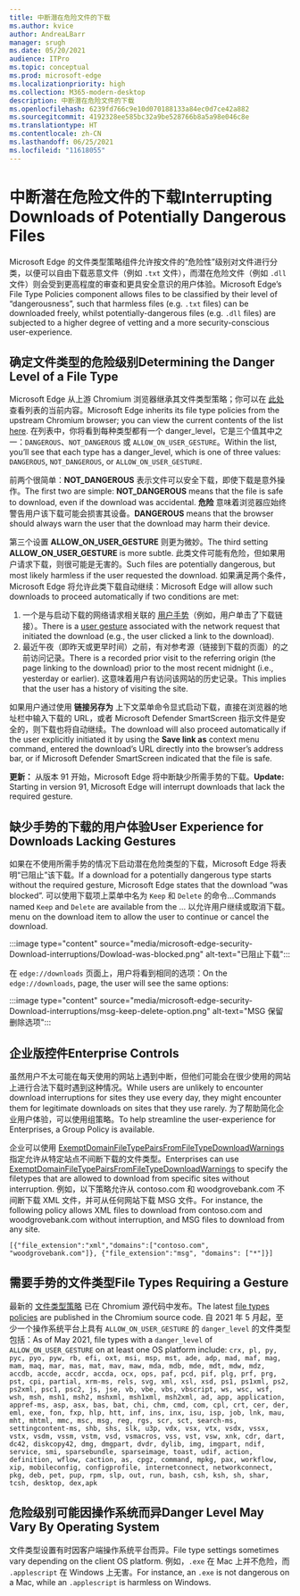 ```yaml
---
title: 中断潜在危险文件的下载
ms.author: kvice
author: AndreaLBarr
manager: srugh
ms.date: 05/20/2021
audience: ITPro
ms.topic: conceptual
ms.prod: microsoft-edge
ms.localizationpriority: high
ms.collection: M365-modern-desktop
description: 中断潜在危险文件的下载
ms.openlocfilehash: 6239fd766c9e10d070188133a84ec0d7ce42a882
ms.sourcegitcommit: 4192328ee585bc32a9be528766b8a5a98e046c8e
ms.translationtype: HT
ms.contentlocale: zh-CN
ms.lasthandoff: 06/25/2021
ms.locfileid: "11618055"
---
```

# <a name="interrupting-downloads-of-potentially-dangerous-files"></a><span data-ttu-id="b47ff-103">中断潜在危险文件的下载</span><span class="sxs-lookup"><span data-stu-id="b47ff-103">Interrupting Downloads of Potentially Dangerous Files</span></span>

<span data-ttu-id="b47ff-104">Microsoft Edge 的文件类型策略组件允许按文件的“危险性”级别对文件进行分类，以便可以自由下载恶意文件（例如 `.txt` 文件），而潜在危险文件（例如 `.dll` 文件）则会受到更高程度的审查和更具安全意识的用户体验。</span><span class="sxs-lookup"><span data-stu-id="b47ff-104">Microsoft Edge’s File Type Policies component allows files to be classified by their level of “dangerousness”, such that harmless files (e.g. `.txt` files) can be downloaded freely, whilst potentially-dangerous files (e.g. `.dll` files) are subjected to a higher degree of vetting and a more security-conscious user-experience.</span></span>

## <a name="determining-the-danger-level-of-a-file-type"></a><span data-ttu-id="b47ff-105">确定文件类型的危险级别</span><span class="sxs-lookup"><span data-stu-id="b47ff-105">Determining the Danger Level of a File Type</span></span>

<span data-ttu-id="b47ff-106">Microsoft Edge 从上游 Chromium 浏览器继承其文件类型策略；你可以在 [此处](https://source.chromium.org/chromium/chromium/src/+/main:components/safe_browsing/core/resources/download_file_types.asciipb) 查看列表的当前内容。</span><span class="sxs-lookup"><span data-stu-id="b47ff-106">Microsoft Edge inherits its file type policies from the upstream Chromium browser; you can view the current contents of the list [here](https://source.chromium.org/chromium/chromium/src/+/main:components/safe_browsing/core/resources/download_file_types.asciipb).</span></span> <span data-ttu-id="b47ff-107">在列表中，你将看到每种类型都有一个 danger_level，它是三个值其中之一：`DANGEROUS`、`NOT_DANGEROUS` 或 `ALLOW_ON_USER_GESTURE`。</span><span class="sxs-lookup"><span data-stu-id="b47ff-107">Within the list, you’ll see that each type has a danger_level, which is one of three values: `DANGEROUS`, `NOT_DANGEROUS`, or `ALLOW_ON_USER_GESTURE`.</span></span>

<span data-ttu-id="b47ff-108">前两个很简单：**NOT_DANGEROUS** 表示文件可以安全下载，即使下载是意外操作。</span><span class="sxs-lookup"><span data-stu-id="b47ff-108">The first two are simple: **NOT_DANGEROUS** means that the file is safe to download, even if the download was accidental.</span></span> <span data-ttu-id="b47ff-109">**危险** 意味着浏览器应始终警告用户该下载可能会损害其设备。</span><span class="sxs-lookup"><span data-stu-id="b47ff-109">**DANGEROUS** means that the browser should always warn the user that the download may harm their device.</span></span>

<span data-ttu-id="b47ff-110">第三个设置 **ALLOW_ON_USER_GESTURE** 则更为微妙。</span><span class="sxs-lookup"><span data-stu-id="b47ff-110">The third setting **ALLOW_ON_USER_GESTURE** is more subtle.</span></span> <span data-ttu-id="b47ff-111">此类文件可能有危险，但如果用户请求下载，则很可能是无害的。</span><span class="sxs-lookup"><span data-stu-id="b47ff-111">Such files are potentially dangerous, but most likely harmless if the user requested the download.</span></span> <span data-ttu-id="b47ff-112">如果满足两个条件，Microsoft Edge 将允许此类下载自动继续：</span><span class="sxs-lookup"><span data-stu-id="b47ff-112">Microsoft Edge will allow such downloads to proceed automatically if two conditions are met:</span></span>

1. <span data-ttu-id="b47ff-113">一个是与启动下载的网络请求相关联的 [用户手势](https://textslashplain.com/2020/05/18/browser-basics-user-gestures/)（例如，用户单击了下载链接）。</span><span class="sxs-lookup"><span data-stu-id="b47ff-113">There is a [user gesture](https://textslashplain.com/2020/05/18/browser-basics-user-gestures/) associated with the network request that initiated the download (e.g., the user clicked a link to the download).</span></span>
2. <span data-ttu-id="b47ff-114">最近午夜（即昨天或更早时间）之前，有对参考源（链接到下载的页面）的之前访问记录。</span><span class="sxs-lookup"><span data-stu-id="b47ff-114">There is a recorded prior visit to the referring origin (the page linking to the download) prior to the most recent midnight (i.e., yesterday or earlier).</span></span> <span data-ttu-id="b47ff-115">这意味着用户有访问该网站的历史记录。</span><span class="sxs-lookup"><span data-stu-id="b47ff-115">This implies that the user has a history of visiting the site.</span></span>

<span data-ttu-id="b47ff-116">如果用户通过使用 **链接另存为** 上下文菜单命令显式启动下载，直接在浏览器的地址栏中输入下载的 URL，或者 Microsoft Defender SmartScreen 指示文件是安全的，则下载也将自动继续。</span><span class="sxs-lookup"><span data-stu-id="b47ff-116">The download will also proceed automatically if the user explicitly initiated it by using the **Save link as** context menu command, entered the download’s URL directly into the browser’s address bar, or if Microsoft Defender SmartScreen indicated that the file is safe.</span></span>

<span data-ttu-id="b47ff-117">**更新：** 从版本 91 开始，Microsoft Edge 将中断缺少所需手势的下载。</span><span class="sxs-lookup"><span data-stu-id="b47ff-117">**Update:** Starting in version 91, Microsoft Edge will interrupt downloads that lack the required gesture.</span></span>

## <a name="user-experience-for-downloads-lacking-gestures"></a><span data-ttu-id="b47ff-118">缺少手势的下载的用户体验</span><span class="sxs-lookup"><span data-stu-id="b47ff-118">User Experience for Downloads Lacking Gestures</span></span>

<span data-ttu-id="b47ff-119">如果在不使用所需手势的情况下启动潜在危险类型的下载，Microsoft Edge 将表明“已阻止”该下载。</span><span class="sxs-lookup"><span data-stu-id="b47ff-119">If a download for a potentially dangerous type starts without the required gesture, Microsoft Edge states that the download “was blocked”.</span></span> <span data-ttu-id="b47ff-120">可以使用下载项上菜单中名为 `Keep` 和 `Delete` 的命令...</span><span class="sxs-lookup"><span data-stu-id="b47ff-120">Commands named `Keep` and `Delete` are available from the …</span></span> <span data-ttu-id="b47ff-121">以允许用户继续或取消下载。</span><span class="sxs-lookup"><span data-stu-id="b47ff-121">menu on the download item to allow the user to continue or cancel the download.</span></span>

:::image type="content" source="media/microsoft-edge-security-Download-interruptions/Dowload-was-blocked.png" alt-text="已阻止下载":::

<span data-ttu-id="b47ff-123">在 `edge://downloads` 页面上，用户将看到相同的选项：</span><span class="sxs-lookup"><span data-stu-id="b47ff-123">On the `edge://downloads`, page, the user will see the same options:</span></span>

:::image type="content" source="media/microsoft-edge-security-Download-interruptions/msg-keep-delete-option.png" alt-text="MSG 保留删除选项":::

## <a name="enterprise-controls"></a><span data-ttu-id="b47ff-125">企业版控件</span><span class="sxs-lookup"><span data-stu-id="b47ff-125">Enterprise Controls</span></span>

<span data-ttu-id="b47ff-126">虽然用户不太可能在每天使用的网站上遇到中断，但他们可能会在很少使用的网站上进行合法下载时遇到这种情况。</span><span class="sxs-lookup"><span data-stu-id="b47ff-126">While users are unlikely to encounter download interruptions for sites they use every day, they might encounter them for legitimate downloads on sites that they use rarely.</span></span> <span data-ttu-id="b47ff-127">为了帮助简化企业用户体验，可以使用组策略。</span><span class="sxs-lookup"><span data-stu-id="b47ff-127">To help streamline the user-experience for Enterprises, a Group Policy is available.</span></span>

<span data-ttu-id="b47ff-128">企业可以使用 [ExemptDomainFileTypePairsFromFileTypeDownloadWarnings](/deployedge/microsoft-edge-policies#exemptdomainfiletypepairsfromfiletypedownloadwarnings) 指定允许从特定站点不间断下载的文件类型。</span><span class="sxs-lookup"><span data-stu-id="b47ff-128">Enterprises can use [ExemptDomainFileTypePairsFromFileTypeDownloadWarnings](/deployedge/microsoft-edge-policies#exemptdomainfiletypepairsfromfiletypedownloadwarnings) to specify the filetypes that are allowed to download from specific sites without interruption.</span></span> <span data-ttu-id="b47ff-129">例如，以下策略允许从 contoso.com 和 woodgrovebank.com 不间断下载 XML 文件，并可从任何网站下载 MSG 文件。</span><span class="sxs-lookup"><span data-stu-id="b47ff-129">For instance, the following policy allows XML files to download from contoso.com and woodgrovebank.com without interruption, and MSG files to download from any site.</span></span>

`[{"file_extension":"xml","domains":["contoso.com", "woodgrovebank.com"]},
{"file_extension":"msg", "domains": ["*"]}]`

## <a name="file-types-requiring-a-gesture"></a><span data-ttu-id="b47ff-130">需要手势的文件类型</span><span class="sxs-lookup"><span data-stu-id="b47ff-130">File Types Requiring a Gesture</span></span>

<span data-ttu-id="b47ff-131">最新的 [文件类型策略](https://source.chromium.org/chromium/chromium/src/+/main:components/safe_browsing/core/resources/download_file_types.asciipb) 已在 Chromium 源代码中发布。</span><span class="sxs-lookup"><span data-stu-id="b47ff-131">The latest [file types policies](https://source.chromium.org/chromium/chromium/src/+/main:components/safe_browsing/core/resources/download_file_types.asciipb) are published in the Chromium source code.</span></span> <span data-ttu-id="b47ff-132">自 2021 年 5 月起，至少一个操作系统平台上具有 `ALLOW_ON_USER_GESTURE` 的 `danger_level` 的文件类型包括：</span><span class="sxs-lookup"><span data-stu-id="b47ff-132">As of May 2021, file types with a `danger_level` of `ALLOW_ON_USER_GESTURE` on at least one OS platform include:</span></span>
`crx, pl, py, pyc, pyo, pyw, rb, efi, oxt, msi, msp, mst, ade, adp, mad, maf, mag, mam, maq, mar, mas, mat, mav, maw, mda, mdb, mde, mdt, mdw, mdz, accdb, accde, accdr, accda, ocx, ops, paf, pcd, pif, plg, prf, prg, pst, cpi, partial, xrm-ms, rels, svg, xml, xsl, xsd, ps1, ps1xml, ps2, ps2xml, psc1, psc2, js, jse, vb, vbe, vbs, vbscript, ws, wsc, wsf, wsh, msh, msh1, msh2, mshxml, msh1xml, msh2xml, ad, app, application, appref-ms, asp, asx, bas, bat, chi, chm, cmd, com, cpl, crt, cer, der, eml, exe, fon, fxp, hlp, htt, inf, ins, inx, isu, isp, job, lnk, mau, mht, mhtml, mmc, msc, msg, reg, rgs, scr, sct, search-ms, settingcontent-ms, shb, shs, slk, u3p, vdx, vsx, vtx, vsdx, vssx, vstx, vsdm, vssm, vstm, vsd, vsmacros, vss, vst, vsw, xnk, cdr, dart, dc42, diskcopy42, dmg, dmgpart, dvdr, dylib, img, imgpart, ndif, service, smi, sparsebundle, sparseimage, toast, udif, action, definition, wflow, caction, as, cpgz, command, mpkg, pax, workflow, xip, mobileconfig, configprofile, internetconnect, networkconnect, pkg, deb, pet, pup, rpm, slp, out, run, bash, csh, ksh, sh, shar, tcsh, desktop, dex,apk`

## <a name="danger-level-may-vary-by-operating-system"></a><span data-ttu-id="b47ff-133">危险级别可能因操作系统而异</span><span class="sxs-lookup"><span data-stu-id="b47ff-133">Danger Level May Vary By Operating System</span></span>

<span data-ttu-id="b47ff-134">文件类型设置有时因客户端操作系统平台而异。</span><span class="sxs-lookup"><span data-stu-id="b47ff-134">File type settings sometimes vary depending on the client OS platform.</span></span> <span data-ttu-id="b47ff-135">例如，`.exe` 在 Mac 上并不危险，而 `.applescript` 在 Windows 上无害。</span><span class="sxs-lookup"><span data-stu-id="b47ff-135">For instance, an `.exe` is not dangerous on a Mac, while an `.applescript` is harmless on Windows.</span></span>
